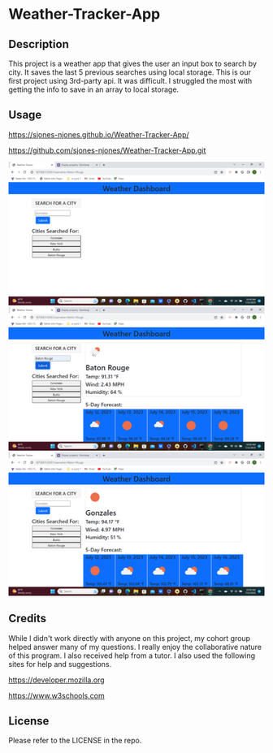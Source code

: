 # Weather-Tracker-App

## Description
This project is a weather app that gives the user an input box to search by city. It saves the last 5 previous searches using local storage. This is our first project using 3rd-party api. It was difficult. I struggled the most with getting the info to save in an array to local storage.     
  
## Usage
https://sjones-njones.github.io/Weather-Tracker-App/

https://github.com/sjones-njones/Weather-Tracker-App.git

![Alt text](image-1.png)
![Alt text](image-2.png)
![Alt text](image-3.png)

## Credits
While I didn't work directly with anyone on this project, my cohort group helped answer many of my questions. I really enjoy the collaborative nature of this program.  I also received help from a tutor. I also used the following sites for help and suggestions.

https://developer.mozilla.org

https://www.w3schools.com

## License
Please refer to the LICENSE in the repo.
 
